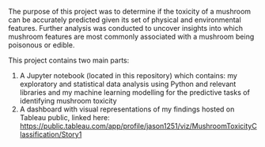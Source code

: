  The purpose of this project was to determine if the toxicity of a mushroom can be accurately predicted given its set of physical and environmental features. Further analysis was conducted to uncover insights into which mushroom features are most commonly associated with a mushroom being poisonous or edible.

This project contains two main parts: 
1. A Jupyter notebook (located in this repository) which contains: my exploratory and statistical data analysis using Python and relevant libraries and my machine learning modelling for the predictive tasks of identifying mushroom toxicity
2. A dashboard with visual representations of my findings hosted on Tableau public, linked here: https://public.tableau.com/app/profile/jason1251/viz/MushroomToxicityClassification/Story1
